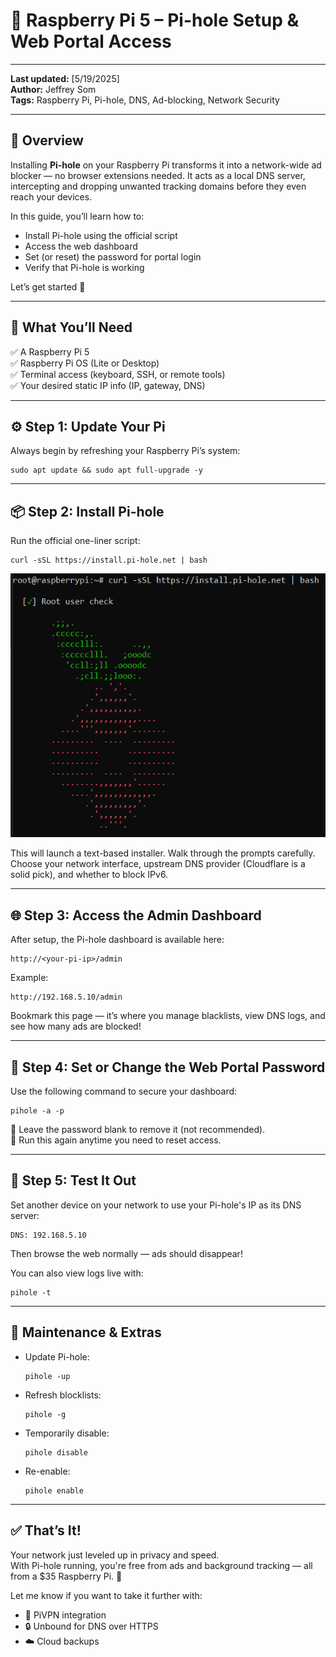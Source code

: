 # 🧪 Raspberry Pi 5 – Pi-hole Setup & Web Portal Access

---

**Last updated:** [5/19/2025]  
**Author:** Jeffrey Som  
**Tags:** Raspberry Pi, Pi-hole, DNS, Ad-blocking, Network Security

---

## 📝 Overview

Installing **Pi-hole** on your Raspberry Pi transforms it into a network-wide ad blocker — no browser extensions needed. It acts as a local DNS server, intercepting and dropping unwanted tracking domains before they even reach your devices.

In this guide, you’ll learn how to:

- Install Pi-hole using the official script
- Access the web dashboard
- Set (or reset) the password for portal login
- Verify that Pi-hole is working

Let’s get started 🚀

---


## 🚀 What You’ll Need

✅ A Raspberry Pi 5  
✅ Raspberry Pi OS (Lite or Desktop)  
✅ Terminal access (keyboard, SSH, or remote tools)  
✅ Your desired static IP info (IP, gateway, DNS)

---

## ⚙️ Step 1: Update Your Pi

Always begin by refreshing your Raspberry Pi’s system:

```
sudo apt update && sudo apt full-upgrade -y
```

---

## 📦 Step 2: Install Pi-hole

Run the official one-liner script:

```
curl -sSL https://install.pi-hole.net | bash
```

![Untitled](https://github.com/jsom98/KBPictures/blob/main/SS9.png)

This will launch a text-based installer. Walk through the prompts carefully. Choose your network interface, upstream DNS provider (Cloudflare is a solid pick), and whether to block IPv6.

---

## 🌐 Step 3: Access the Admin Dashboard

After setup, the Pi-hole dashboard is available here:

```
http://<your-pi-ip>/admin
```

Example:
```
http://192.168.5.10/admin
```

Bookmark this page — it’s where you manage blacklists, view DNS logs, and see how many ads are blocked!

---

## 🔐 Step 4: Set or Change the Web Portal Password

Use the following command to secure your dashboard:

```
pihole -a -p
```

🔸 Leave the password blank to remove it (not recommended).  
🔸 Run this again anytime you need to reset access.

---

## 🧪 Step 5: Test It Out

Set another device on your network to use your Pi-hole's IP as its DNS server:

```
DNS: 192.168.5.10
```

Then browse the web normally — ads should disappear!

You can also view logs live with:

```
pihole -t
```

---

## 🧼 Maintenance & Extras

- Update Pi-hole:
  ```
  pihole -up
  ```

- Refresh blocklists:
  ```
  pihole -g
  ```

- Temporarily disable:
  ```
  pihole disable
  ```

- Re-enable:
  ```
  pihole enable
  ```

---

## ✅ That’s It!

Your network just leveled up in privacy and speed.  
With Pi-hole running, you're free from ads and background tracking — all from a $35 Raspberry Pi. 🙌

Let me know if you want to take it further with:
- 🚪 PiVPN integration
- 🔒 Unbound for DNS over HTTPS
- ☁️ Cloud backups

